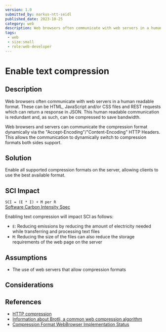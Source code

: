 ```yaml
---
version: 1.0
submitted_by: markus-ntt-seidl
published_date: 2023-10-25
category: web
description: Web browsers often communicate with web servers in a human readable format. These can be HTML, JavaScript and/or CSS files and REST requests which can return a response in JSON. This human readable communication is redundant and, as such, can be compressed to save bandwidth.
tags: 
 - web
 - size:small
 - role:web-developer
---
```


# Enable text compression

## Description

Web browsers often communicate with web servers in a human readable format. These can be HTML, JavaScript and/or CSS files and REST requests which can return a response in JSON. This human readable communication is redundant and, as such, can be compressed to save bandwidth.

Web browsers and servers can communicate the compression format dynamically via the "Accept-Encoding"/"Content-Encoding" HTTP Headers. This allows the communication to dynamically switch to compression formats both sides support.


## Solution

Enable all supported compression formats on the server, allowing clients to use the best available format.


## SCI Impact

`SCI = (E * I) + M per R`  
[Software Carbon Intensity Spec](https://grnsft.org/sci)

Enabling text compression will impact SCI as follows:

- `E`: Reducing emissions by reducing the amount of electricity needed while transferring and processing text files
- `M`: Reducing the size of the files can also reduce the storage requirements of the web page on the server

## Assumptions

- The use of web servers that allow compression formats

## Considerations



## References
- [HTTP compression](https://en.wikipedia.org/wiki/HTTP_compression)
- [Information about Brotli, a common web compression algorithm](https://en.wikipedia.org/wiki/Brotli)
- [Compression Format WebBrowser Implementation Status](https://caniuse.com/?search=content-encoding)

